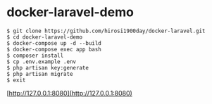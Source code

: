 # docker-laravel-demo

```
$ git clone https://github.com/hirosi1900day/docker-laravel.git
$ cd docker-laravel-demo
$ docker-compose up -d --build
$ docker-compose exec app bash
$ composer install
$ cp .env.example .env
$ php artisan key:generate
$ php artisan migrate
$ exit
```

[http://127.0.0.1:8080](http://127.0.0.1:8080)
